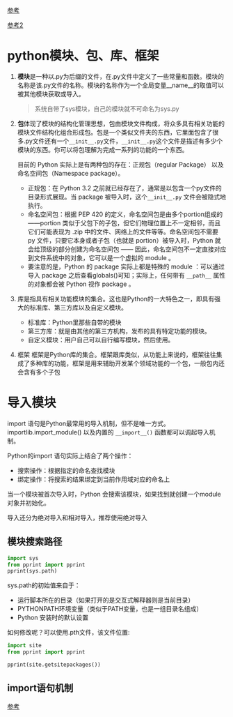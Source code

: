 [参考](https://docs.python.org/zh-cn/3/reference/import.html)

[参考2](https://www.biaodianfu.com/python-import.html)

# python模块、包、库、框架

1. **模块**是一种以.py为后缀的文件，在.py文件中定义了一些常量和函数。模块的名称是该.py文件的名称。模块的名称作为一个全局变量__name__的取值可以被其他模块获取或导入。

   > 系统自带了sys模块，自己的模块就不可命名为sys.py

2. **包**体现了模块的结构化管理思想，包由模块文件构成，将众多具有相关功能的模块文件结构化组合形成包。包是一个类似文件夹的东西，它里面包含了很多.py文件还有一个`__init__.py`文件，`__init__.py`这个文件是描述有多少个模块的东西。你可以将包理解为完成一系列的功能的一个东西。

   目前的 Python 实际上是有两种包的存在：正规包（regular Package） 以及命名空间包（Namespace package）。

   - 正规包：在 Python 3.2 之前就已经存在了，通常是以包含一个py文件的目录形式展现。当 package 被导入时，这个`__init__.py` 文件会被隐式地执行。
   - 命名空间包：根据 PEP 420 的定义，命名空间包是由多个portion组成的 ——portion 类似于父包下的子包，但它们物理位置上不一定相邻，而且它们可能表现为 .zip 中的文件、网络上的文件等等。命名空间包不需要 py 文件，只要它本身或者子包（也就是 portion）被导入时，Python 就会给顶级的部分创建为命名空间包 —— 因此，命名空间包不一定直接对应到文件系统中的对象，它可以是一个虚拟的 module 。
   - 要注意的是，Python 的 package 实际上都是特殊的 module ：可以通过导入 package 之后查看globals()可知；实际上，任何带有 `__path__` 属性的对象都会被 Python 视作 package 。

3. 库是指具有相关功能模块的集合。这也是Python的一大特色之一，即具有强大的标准库、第三方库以及自定义模块。
   - 标准库：Python里那些自带的模块
   - 第三方库：就是由其他的第三方机构，发布的具有特定功能的模块。
   - 自定义模块：用户自己可以自行编写模块，然后使用。
4. 框架
   框架是Python库的集合。框架跟库类似，从功能上来说的，框架往往集成了多种库的功能，框架是用来辅助开发某个领域功能的一个包，一般包内还会含有多个子包

# 导入模块

import 语句是Python最常用的导入机制，但不是唯一方式。importlib.import_module() 以及内置的 `__import__()` 函数都可以调起导入机制。

Python的import 语句实际上结合了两个操作：

- 搜索操作：根据指定的命名查找模块
- 绑定操作：将搜索的结果绑定到当前作用域对应的命名上

当一个模块被首次导入时，Python 会搜索该模块，如果找到就创建一个module对象并初始化。 

导入还分为绝对导入和相对导入，推荐使用绝对导入

## 模块搜索路径

```python
import sys
from pprint import pprint
pprint(sys.path)
```

sys.path的初始值来自于：

- 运行脚本所在的目录（如果打开的是交互式解释器则是当前目录）
- PYTHONPATH环境变量（类似于PATH变量，也是一组目录名组成）
- Python 安装时的默认设置

如何修改呢？可以使用.pth文件，该文件位置:

```python
import site
from pprint import pprint

pprint(site.getsitepackages())
```



## import语句机制

[参考](https://huaweicloud.csdn.net/63807245dacf622b8df88703.html?spm=1001.2101.3001.6661.1&utm_medium=distribute.pc_relevant_t0.none-task-blog-2~default~CTRLIST~activity-1-122818873-blog-77018298.pc_relevant_3mothn_strategy_recovery&depth_1-utm_source=distribute.pc_relevant_t0.none-task-blog-2~default~CTRLIST~activity-1-122818873-blog-77018298.pc_relevant_3mothn_strategy_recovery&utm_relevant_index=1)